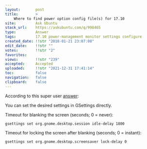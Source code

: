 ```yaml
---
layout:       post
title:        >
    Where to find power option config file(s) for 17.10
site:         Ask Ubuntu
stack_url:    https://askubuntu.com/q/998465
type:         Answer
tags:         17.10 power-management monitor settings configure
created_date: !!str "2018-01-21 23:07:08"
edit_date:    !!str ""
votes:        !!str "2"
favorites:    
views:        !!str "239"
accepted:     Accepted
uploaded:     !!str "2021-12-31 17:41:14"
toc:          false
navigation:   false
clipboard:    false
---
```


According to this super user [answer][1]:

You can set the desired settings in GSettings directly.

Timeout for blanking the screen (seconds; 0 = never):

``` 
gsettings set org.gnome.desktop.session idle-delay 1800

```

Timeout for locking the screen after blanking (seconds; 0 = instant):

``` 
gsettings set org.gnome.desktop.screensaver lock-delay 0

```



  [1]: https://superuser.com/questions/727120/make-gnome-screen-lock-after-1-hour-not-15-minutes
